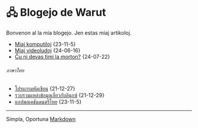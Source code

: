 <link rel="stylesheet" href="https://warut92.github.io/stilo.css">

# 🖧 Blogejo de Warut

Bonvenon al la mia blogejo. Jen estas miaj artikoloj.
- [Miaj komputiloj](231105-komputilo.md) {23-11-5}
- [Miaj videoludoj](240616-videoludoj.md) {24-06-16}
- [Ĉu ni devas timi la morton?](240722-morto.md) {24-07-22}


###### ภาษาไทย

- [โปรแกรมหัดเขียน](211227-mycodes.md) {21-12-27}
- [รวบรวมแหล่งข้อมูลเกี่ยวกับลินุกซ์](211229-linux.md) {21-12-29}
- [แอปพลเคชันดนตรีไทย](231105-thai-music-app.md) {23-11-5}

---
Simpla, Oportuna [Markdown](https://www.markdownguide.org/)
